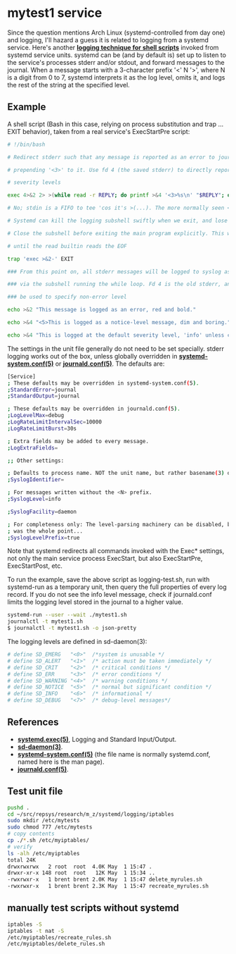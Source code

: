 # mytest1 service

Since the question mentions Arch Linux (systemd-controlled from day one) and logging, I'll hazard a guess it is related to logging from a systemd service. Here's another **[logging technique for shell scripts](https://www.freedesktop.org/software/systemd/man/systemd.exec.html#Logging%20and%20Standard%20Input/Output)** invoked from systemd service units. systemd can be (and by default is) set up to listen to the service's processes stderr and/or stdout, and forward messages to the journal. When a message starts with a 3-character prefix '<' N '>', where N is a digit from 0 to 7, systemd interprets it as the log level, omits it, and logs the rest of the string at the specified level.

## Example

A shell script (Bash in this case, relying on process substitution and trap ... EXIT behavior), taken from a real service's ExecStartPre script:

```bash
# !/bin/bash

# Redirect stderr such that any message is reported as an error to journald by

# prepending '<3>' to it. Use fd 4 (the saved stderr) to directly report other

# severity levels

exec 4>&2 2> >(while read -r REPLY; do printf >&4 '<3>%s\n' "$REPLY"; done)

# No; stdin is a FIFO to tee 'cos it's >(...). The more normally seen <(...) would make stdout point to the FIFO

# Systemd can kill the logging subshell swiftly when we exit, and lose messages

# Close the subshell before exiting the main program explicitly. This will block

# until the read builtin reads the EOF

trap 'exec >&2-' EXIT

### From this point on, all stderr messages will be logged to syslog as errors

### via the subshell running the while loop. Fd 4 is the old stderr, and may

### be used to specify non-error level

echo >&2 "This message is logged as an error, red and bold."

echo >&4 "<5>This is logged as a notice-level message, dim and boring."

echo >&4 "This is logged at the default severity level, 'info' unless changed."
```

The settings in the unit file generally do not need to be set specially. stderr logging works out of the box, unless globally overridden in **[systemd-system.conf(5)](https://www.freedesktop.org/software/systemd/man/systemd-system.conf.html)** or **[journald.conf(5)](https://www.freedesktop.org/software/systemd/man/journald.conf.html)**. The defaults are:

```bash
[Service]
; These defaults may be overridden in systemd-system.conf(5).
;StandardError=journal
;StandardOutput=journal

; These defaults may be overridden in journald.conf(5).
;LogLevelMax=debug
;LogRateLimitIntervalSec=10000
;LogRateLimitBurst=30s

; Extra fields may be added to every message.
;LogExtraFields=

;; Other settings:

; Defaults to process name. NOT the unit name, but rather basename(3) of the $0.
;SyslogIdentifier=

; For messages written without the <N> prefix.
;SyslogLevel=info

;SyslogFacility=daemon

; For completeness only: The level-parsing machinery can be disabled, but that
; was the whole point...
;SyslogLevelPrefix=true
```

Note that systemd redirects all commands invoked with the Exec* settings, not only the main service process ExecStart, but also ExecStartPre, ExecStartPost, etc.

To run the example, save the above script as logging-test.sh, run with systemd-run as a temporary unit, then query the full properties of every log record. If you do not see the info level message, check if journald.conf limits the logging level stored in the journal to a higher value.

```bash
systemd-run --user --wait ./mytest1.sh
journalctl -t mytest1.sh
$ journalctl -t mytest1.sh -o json-pretty
```

The logging levels are defined in sd-daemon(3):

```bash
# define SD_EMERG   "<0>"  /*system is unusable */
# define SD_ALERT   "<1>"  /* action must be taken immediately */
# define SD_CRIT    "<2>"  /* critical conditions */
# define SD_ERR     "<3>"  /* error conditions */
# define SD_WARNING "<4>"  /* warning conditions */
# define SD_NOTICE  "<5>"  /* normal but significant condition */
# define SD_INFO    "<6>"  /* informational */
# define SD_DEBUG   "<7>"  /* debug-level messages*/
```

## References

- **[systemd.exec(5)](https://www.freedesktop.org/software/systemd/man/systemd.exec.html#Logging%20and%20Standard%20Input/Output)**, Logging and Standard Input/Output.
- **[sd-daemon(3)](https://www.freedesktop.org/software/systemd/man/sd-daemon.html)**.
- **[systemd-system.conf(5)](https://www.freedesktop.org/software/systemd/man/systemd-system.conf.html)** (the file name is normally systemd.conf, named here is the man page).
- **[journald.conf(5)](https://www.freedesktop.org/software/systemd/man/journald.conf.html)**.

## Test unit file

```bash
pushd .
cd ~/src/repsys/research/m_z/systemd/logging/iptables
sudo mkdir /etc/mytests
sudo chmod 777 /etc/mytests
# copy contents
cp ./*.sh /etc/myiptables/
# verify
ls -alh /etc/myiptables
total 24K
drwxrwxrwx   2 root  root  4.0K May  1 15:47 .
drwxr-xr-x 148 root  root   12K May  1 15:34 ..
-rwxrwxr-x   1 brent brent 2.0K May  1 15:47 delete_myrules.sh
-rwxrwxr-x   1 brent brent 2.3K May  1 15:47 recreate_myrules.sh

```

## manually test scripts without systemd

```bash
iptables -S
iptables -t nat -S
/etc/myiptables/recreate_rules.sh
/etc/myiptables/delete_rules.sh
```
